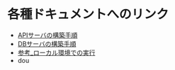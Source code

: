 # 各種ドキュメントへのリンク
- [APIサーバの構築手順](./documents/Sprint1_APIサーバの構築.md)
- [DBサーバの構築手順](./documents/Sprint2_DBサーバの構築.md)
- [参考_ローカル環境での実行](./documents/参考_ローカル環境での実行.md)
- dou